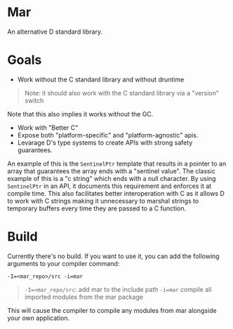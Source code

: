 # Mar

An alternative D standard library.

# Goals

* Work without the C standard library and without druntime

> Note: it should also work with the C standard library via a "version" switch

Note that this also implies it works without the GC.

* Work with "Better C"
* Expose both "platform-specific" and "platform-agnostic" apis.
* Levarage D's type systems to create APIs with strong safety guarantees.

An example of this is the `SentinelPtr` template that results in a pointer to an array that guarantees the array ends with a "sentinel value".  The classic example of this is a "c string" which ends with a null character. By using `SentinelPtr` in an API, it documents this requirement and enforces it at compile time. This also facilitates better interoperation with C as it allows D to work with C strings making it unnecessary to marshal strings to temporary buffers every time they are passed to a C function.

# Build

Currently there's no build.  If you want to use it, you can add the following arguments to your compiler command:
```
-I=<mar_repo>/src -i=mar
```
> `-I=<mar_repo/src`: add mar to the include path
> `-i=mar` compile all imported modules from the mar package

This will cause the compiler to compile any modules from mar alongside your own application.
